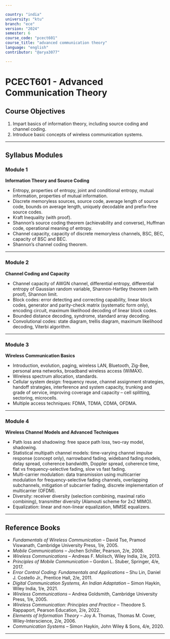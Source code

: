 ```yaml
---

country: "india"
university: "ktu"
branch: "ece"
version: "2024"
semester: 6
course_code: "pcect601"
course_title: "advanced communication theory"
language: "english"
contributor: "@arya3077"

---
```


# PCECT601 - Advanced Communication Theory

## Course Objectives

1. Impart basics of information theory, including source coding and channel coding.  
2. Introduce basic concepts of wireless communication systems.  

---

## Syllabus Modules

### Module 1
**Information Theory and Source Coding**  
- Entropy, properties of entropy, joint and conditional entropy, mutual information, properties of mutual information.  
- Discrete memoryless sources, source code, average length of source code, bounds on average length, uniquely decodable and prefix-free source codes.  
- Kraft Inequality (with proof).  
- Shannon’s source coding theorem (achievability and converse), Huffman code, operational meaning of entropy.  
- Channel capacity, capacity of discrete memoryless channels, BSC, BEC, capacity of BSC and BEC.  
- Shannon’s channel coding theorem.

---

### Module 2
**Channel Coding and Capacity**  
- Channel capacity of AWGN channel, differential entropy, differential entropy of Gaussian random variable, Shannon-Hartley theorem (with proof), Shannon limit.  
- Block codes: error detecting and correcting capability, linear block codes, generator and parity-check matrix (systematic form only), encoding circuit, maximum likelihood decoding of linear block codes.  
- Bounded distance decoding, syndrome, standard array decoding.  
- Convolutional codes: state diagram, trellis diagram, maximum likelihood decoding, Viterbi algorithm.

---

### Module 3
**Wireless Communication Basics**  
- Introduction, evolution, paging, wireless LAN, Bluetooth, Zig-Bee, personal area networks, broadband wireless access (WiMAX).  
- Wireless spectrum allocation, standards.  
- Cellular system design: frequency reuse, channel assignment strategies, handoff strategies, interference and system capacity, trunking and grade of service, improving coverage and capacity – cell splitting, sectoring, microcells.  
- Multiple access techniques: FDMA, TDMA, CDMA, OFDMA.

---

### Module 4
**Wireless Channel Models and Advanced Techniques**  
- Path loss and shadowing: free space path loss, two-ray model, shadowing.  
- Statistical multipath channel models: time-varying channel impulse response (concept only), narrowband fading, wideband fading models, delay spread, coherence bandwidth, Doppler spread, coherence time, flat vs frequency-selective fading, slow vs fast fading.  
- Multi-carrier modulation: data transmission using multicarrier modulation for frequency-selective fading channels, overlapping subchannels, mitigation of subcarrier fading, discrete implementation of multicarrier (OFDM).  
- Diversity: receiver diversity (selection combining, maximal ratio combining), transmitter diversity (Alamouti scheme for 2x2 MIMO).  
- Equalization: linear and non-linear equalization, MMSE equalizers.

---

## Reference Books

- *Fundamentals of Wireless Communication* – David Tse, Pramod Viswanath, Cambridge University Press, 1/e, 2005.  
- *Mobile Communications* – Jochen Schiller, Pearson, 2/e, 2008.  
- *Wireless Communications* – Andreas F. Molisch, Wiley India, 2/e, 2013.  
- *Principles of Mobile Communication* – Gordon L. Stuber, Springer, 4/e, 2017.  
- *Error Control Coding: Fundamentals and Applications* – Shu Lin, Daniel J. Costello Jr., Prentice Hall, 2/e, 2011.  
- *Digital Communication Systems, An Indian Adaptation* – Simon Haykin, Wiley India, 1/e, 2021.  
- *Wireless Communications* – Andrea Goldsmith, Cambridge University Press, 1/e, 2005.  
- *Wireless Communication: Principles and Practice* – Theodore S. Rappaport, Pearson Education, 2/e, 2022.  
- *Elements of Information Theory* – Joy A. Thomas, Thomas M. Cover, Wiley-Interscience, 2/e, 2006.  
- *Communication Systems* – Simon Haykin, John Wiley & Sons, 4/e, 2020.  

---

